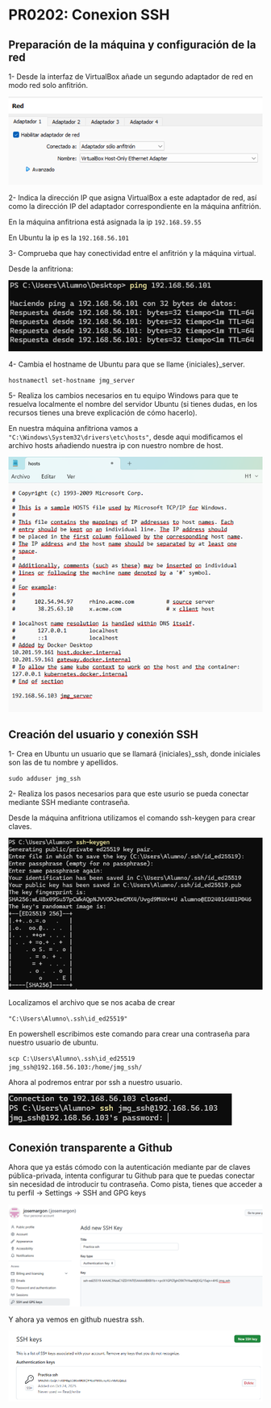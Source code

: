# PR0202: Conexion SSH

## Preparación de la máquina y configuración de la red

1- Desde la interfaz de VirtualBox añade un segundo adaptador de red en modo red solo anfitrión.

![VB](..\Imagenes\VBox.png)

2- Indica la dirección IP que asigna VirtualBox a este adaptador de red, así como la dirección IP del adaptador correspondiente en la máquina anfitrión.

En la máquina anfitriona está asignada la ip `192.168.59.55`

En Ubuntu la ip es la `192.168.56.101`

3- Comprueba que hay conectividad entre el anfitrión y la máquina virtual.

Desde la anfitriona:

![ping](..\Imagenes\ping.png)

4- Cambia el hostname de Ubuntu para que se llame {iniciales}_server.

`hostnamectl set-hostname jmg_server`

5- Realiza los cambios necesarios en tu equipo Windows para que te resuelva localmente el nombre del servidor Ubuntu (si tienes dudas, en los recursos tienes una breve explicación de cómo hacerlo).

En nuestra máquina anfitriona vamos a `"C:\Windows\System32\drivers\etc\hosts"`, desde aqui modificamos el archivo hosts añadiendo nuestra ip con nuestro nombre de host.

![hosts](..\Imagenes\hosts.png)

## Creación del usuario y conexión SSH

1- Crea en Ubuntu un usuario que se llamará {iniciales}_ssh, donde iniciales son las de tu nombre y apellidos.

`sudo adduser jmg_ssh`

2- Realiza los pasos necesarios para que este usurio se pueda conectar mediante SSH mediante contraseña.

Desde la máquina anfitriona utilizamos el comando ssh-keygen para crear claves.

![ssh](..\Imagenes\keygen.png)

Localizamos el archivo que se nos acaba de crear

`"C:\Users\Alumno\.ssh\id_ed25519"`

En powershell escribimos este comando para crear una contraseña para nuestro usuario de ubuntu.

`scp C:\Users\Alumno\.ssh\id_ed25519 jmg_ssh@192.168.56.103:/home/jmg_ssh/`

Ahora al podremos entrar por ssh a nuestro usuario.

![ssh](..\Imagenes\ssh.png)

## Conexión transparente a Github

Ahora que ya estás cómodo con la autenticación mediante par de claves pública-privada, intenta configurar tu Github para que te puedas conectar sin necesidad de introducir tu contraseña. Como pista, tienes que acceder a tu perfil -> Settings -> SSH and GPG keys

![github](..\Imagenes\github.png)

Y ahora ya vemos en github nuestra ssh.

![github](..\Imagenes\github2.png)